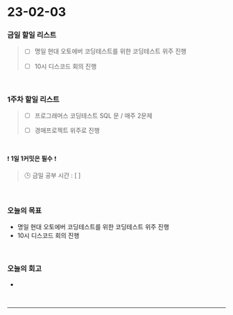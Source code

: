 # 23-02-03
### 금일 할일 리스트
> - [ ]  명일 현대 오토에버 코딩테스트를 위한 코딩테스트 위주 진행
>
> - [ ]  10시 디스코드 회의 진행

<br/>

### 1주차 할일 리스트  

> - [ ]  프로그래머스 코딩테스트 SQL 문 / 매주 2문제  
>
> - [ ]  경매프로젝트 위주로 진행

<br/>

❗ **1일 1커밋은 필수** ❗
> 🕒 금일 공부 시간 : [  ]
  
<br/>

### 오늘의 목표
- 명일 현대 오토에버 코딩테스트를 위한 코딩테스트 위주 진행
- 10시 디스코드 회의 진행

<br>

### 오늘의 회고
- 

<br/>

------------  